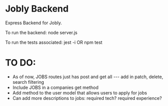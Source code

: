 # Jobly Backend

Express Backend for Jobly.

To run the backend: node server.js
    
To run the tests associated: jest -i OR npm test

# TO DO:
* As of now, JOBS routes just has post and get all --- add in patch, delete, search filtering
* Include JOBS in a companies get method
* Add method to the user model that allows users to apply for jobs
* Can add more descriptions to jobs: required tech? required experience? 
